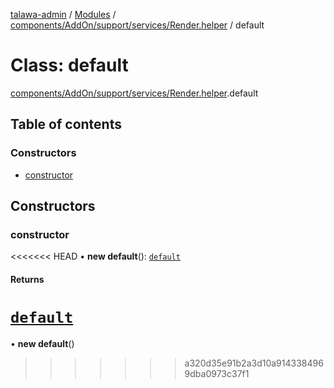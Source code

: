 [talawa-admin](../README.md) / [Modules](../modules.md) / [components/AddOn/support/services/Render.helper](../modules/components_AddOn_support_services_Render_helper.md) / default

# Class: default

[components/AddOn/support/services/Render.helper](../modules/components_AddOn_support_services_Render_helper.md).default

## Table of contents

### Constructors

- [constructor](components_AddOn_support_services_Render_helper.default.md#constructor)

## Constructors

### constructor

<<<<<<< HEAD
• **new default**(): [`default`](components_AddOn_support_services_Render_helper.default.md)

#### Returns

[`default`](components_AddOn_support_services_Render_helper.default.md)
=======
• **new default**()
>>>>>>> a320d35e91b2a3d10a9143384969dba0973c37f1
